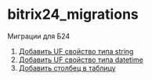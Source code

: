 # bitrix24_migrations
Миграции для Б24

1. [Добавить UF свойство типа string](addUfFieldString.php) 
2. [Добавить UF свойство типа datetime](addUfFieldDatetime.php) 
3. [Добавить столбец в таблицу](addColumnToTable.php) 
